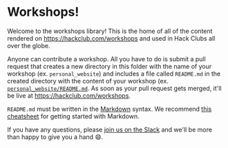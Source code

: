 # Workshops!

Welcome to the workshops library! This is the home of all of the content rendered on https://hackclub.com/workshops and used in Hack Clubs all over the globe.

Anyone can contribute a workshop. All you have to do is submit a pull request that creates a new directory in this folder with the name of your workshop (ex. `personal_website`) and includes a file called `README.md` in the created directory with the content of your workshop (ex. [`personal_website/README.md`](personal_website/README.md). As soon as your pull request gets merged, it'll be live at https://hackclub.com/workshops.

`README.md` must be written in the [Markdown](https://en.wikipedia.org/wiki/Markdown) syntax. We recommend [this cheatsheet](http://commonmark.org/help/) for getting started with Markdown.

If you have any questions, please [join us on the Slack](https://slack.hackclub.com) and we'll be more than happy to give you a hand :smile:.
